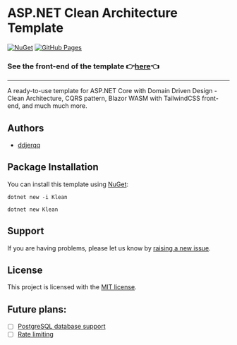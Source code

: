 # ASP.NET Clean Architecture Template

[![NuGet](https://github.com/ddjerqq/klean/actions/workflows/publish-to-nuget-on-release.yaml/badge.svg)](https://github.com/ddjerqq/klean/actions/workflows/publish-to-nuget-on-release.yaml)
[![GitHub Pages](https://github.com/ddjerqq/klean/actions/workflows/deploy-to-gh-pages.yaml/badge.svg)](https://github.com/ddjerqq/klean/actions/workflows/deploy-to-gh-pages.yaml)

### See the front-end of the template 👉[here](https://ddjerqq.github.io/klean)👈

---

A ready-to-use template for ASP.NET Core with Domain Driven Design - Clean Architecture, 
CQRS pattern, Blazor WASM with TailwindCSS front-end, and much much more.

## Authors

- [ddjerqq](https://github.com/ddjerqq)

## Package Installation

You can install this template using [NuGet](https://www.nuget.org/packages/klean):

```shell
dotnet new -i Klean
```

```shell
dotnet new Klean
```

## Support

If you are having problems, please let us know by [raising a new issue](https://github.com/NikolayIT/ASP.NET-Core-Template/issues).

## License

This project is licensed with the [MIT license](LICENSE).

## Future plans:
- [ ] [PostgreSQL database support](https://github.com/ddjerqq/klean/issues/3)
- [ ] [Rate limiting](https://github.com/ddjerqq/klean/issues/4)
